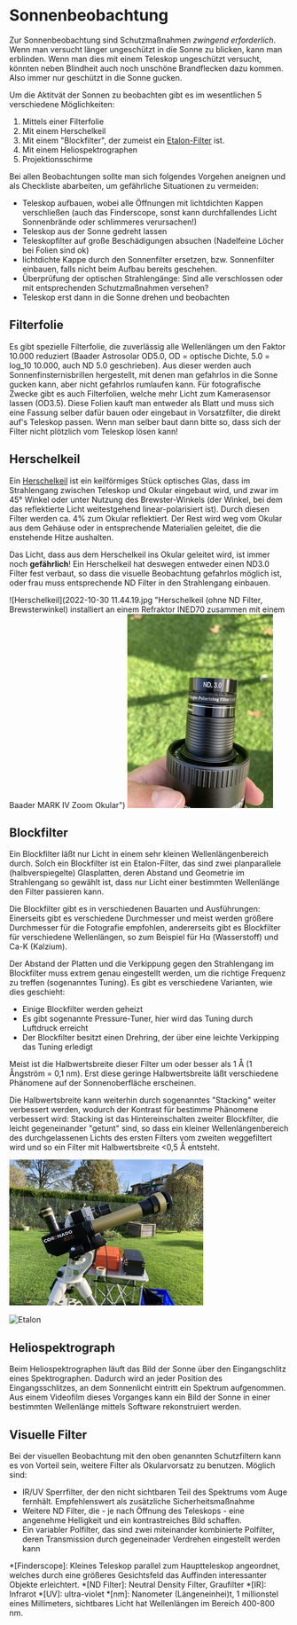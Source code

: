 # Sonnenbeobachtung

Zur Sonnenbeobachtung sind Schutzmaßnahmen **zwingend* *erforderlich**. Wenn man versucht länger ungeschützt in die Sonne zu blicken, kann man erblinden. Wenn man dies mit einem Teleskop ungeschützt versucht, könnten neben Blindheit auch noch unschöne Brandflecken dazu kommen. Also immer nur geschützt in die Sonne gucken. 

Um die Aktitvät der Sonnen zu beobachten gibt es im wesentlichen 5 verschiedene Möglichkeiten:

1. Mittels einer Filterfolie
2. Mit einem Herschelkeil
3. Mit einem "Blockfilter", der zumeist ein [Etalon-Filter](https://de.wikipedia.org/wiki/Fabry-P%C3%A9rot-Interferometer) ist. 
4. Mit einem Heliospektrographen
5. Projektionsschirme

Bei allen Beobachtungen sollte man sich folgendes Vorgehen aneignen und als Checkliste abarbeiten, um gefährliche Situationen zu vermeiden:

* Teleskop aufbauen, wobei alle Öffnungen mit lichtdichten Kappen verschließen (auch das Finderscope, sonst kann durchfallendes Licht Sonnenbrände oder schlimmeres verursachen!)
* Teleskop aus der Sonne gedreht lassen
* Teleskopfilter auf große Beschädigungen absuchen (Nadelfeine Löcher bei Folien sind ok) 
* lichtdichte Kappe durch den Sonnenfilter ersetzen, bzw. Sonnenfilter einbauen, falls nicht beim Aufbau bereits geschehen.
* Überprüfung der optischen Strahlengänge: Sind alle verschlossen oder mit entsprechenden Schutzmaßnahmen versehen?
* Teleskop erst dann in die Sonne drehen und beobachten

## Filterfolie

Es gibt spezielle Filterfolie, die zuverlässig alle Wellenlängen um den Faktor 10.000 reduziert (Baader Astrosolar OD5.0, OD = optische Dichte, 5.0 = log_10 10.000, auch ND 5.0 geschrieben). Aus dieser werden auch Sonnenfinsternisbrillen hergestellt, mit denen man gefahrlos in die Sonne gucken kann, aber nicht gefahrlos rumlaufen kann. Für fotografische Zwecke gibt es auch Filterfolien, welche mehr Licht zum Kamerasensor lassen (OD3.5). Diese Folien kauft man entweder als Blatt und muss sich eine Fassung selber dafür bauen oder eingebaut in Vorsatzfilter, die direkt auf's Teleskop passen. Wenn man selber baut dann bitte so, dass sich der Filter nicht plötzlich vom Teleskop lösen kann!


## Herschelkeil

Ein [Herschelkeil](https://de.wikipedia.org/wiki/Herschelkeil) ist ein keilförmiges Stück optisches Glas, dass im Strahlengang zwischen Teleskop und Okular eingebaut wird, und zwar im 45° Winkel oder unter Nutzung des Brewster-Winkels (der Winkel, bei dem das reflektierte Licht weitestgehend linear-polarisiert ist). Durch diesen Filter werden ca. 4% zum Okular reflektiert. Der Rest wird weg vom Okular aus dem Gehäuse oder in entsprechende Materialien geleitet, die die enstehende Hitze aushalten.

Das Licht, dass aus dem Herschelkeil ins Okular geleitet wird, ist immer noch **gefährlich**! Ein Herschelkeil hat deswegen entweder einen ND3.0 Filter fest verbaut, so dass die visuelle Beobachtung gefahrlos möglich ist, oder frau muss entsprechende ND Filter in den Strahlengang einbauen.

![Herschelkeil](2022-10-30 11.44.19.jpg "Herschelkeil (ohne ND Filter, Brewsterwinkel) installiert an einem Refraktor INED70 zusammen mit einem Baader MARK IV Zoom Okular") ![Filterstack](2022-10-30%2011.45.15.jpg "Das Okular mit Filterstack: Auf dem Okular ein IR-cut Filter (hält IR vom Auge ab), ein Linear-Polfilter und ein ND3.0 Filter (objektivseitig!), der das reflektierte Licht des Herschelkeils zur visuellen Beobachtung weiter reduziert.")

## Blockfilter

Ein Blockfilter läßt nur Licht in einem sehr kleinen Wellenlängenbereich durch. Solch ein Blockfilter ist ein Etalon-Filter, das sind zwei planparallele (halbverspiegelte) Glasplatten, deren Abstand und Geometrie im Strahlengang so gewählt ist, dass nur Licht einer bestimmten Wellenlänge den Filter passieren kann. 

Die Blockfilter gibt es in verschiedenen Bauarten und Ausführungen: Einerseits gibt es verschiedene Durchmesser und meist werden größere Durchmesser für die Fotografie empfohlen, andererseits gibt es Blockfilter für verschiedene Wellenlängen, so zum Beispiel für Hα (Wasserstoff) und Ca-K (Kalzium). 

Der Abstand der Platten und die Verkippung gegen den Strahlengang im Blockfilter muss extrem genau eingestellt werden, um die richtige Frequenz zu treffen (sogenanntes Tuning). Es gibt es verschiedene Varianten, wie dies geschieht: 

* Einige Blockfilter werden geheizt
* Es gibt sogenannte Pressure-Tuner, hier wird das Tuning durch Luftdruck erreicht
* Der Blockfilter besitzt einen Drehring, der über eine leichte Verkipping das Tuning erledigt

Meist ist die Halbwertsbreite dieser Filter um oder besser als 1 Å (1 Ångström = 0,1 nm). Erst diese geringe Halbwertsbreite läßt verschiedene Phänomene auf der Sonnenoberfläche erscheinen. 

Die Halbwertsbreite kann weiterhin durch sogenanntes "Stacking" weiter verbessert werden, wodurch der Kontrast für bestimme Phänomene verbessert wird: Stacking ist das Hintereinschalten zweiter Blockfilter, die leicht gegeneinander "getunt" sind, so dass ein kleiner Wellenlängenbereich des durchgelassenen Lichts des ersten Filters vom zweiten weggefiltert wird und so ein Filter mit Halbwertsbreite &lt;0,5 Å entsteht. 

![PST](2022-10-30%2011.44.39.jpg "Das Coronada PST mit aufgesetztem 'gestacktem' zweiten Etalong Filter")

![Etalon](xxx.jpg "Blick durch ein Etalon für Hα")

## Heliospektrograph

Beim Heliospektrographen läuft das Bild der Sonne über den Eingangschlitz eines Spektrographen. Dadurch wird an jeder Position des Eingangsschlitzes, an dem Sonnenlicht eintritt ein Spektrum aufgenommen. Aus einem Videofilm dieses Vorganges kann ein Bild der Sonne in einer bestimmten Wellenlänge mittels Software rekonstruiert werden. 

## Visuelle Filter
Bei der visuellen Beobachtung mit den oben genannten Schutzfiltern kann es von Vorteil sein, weitere Filter als Okularvorsatz zu benutzen. Möglich sind: 

* IR/UV Sperrfilter, der den nicht sichtbaren Teil des Spektrums vom Auge fernhält. Empfehlenswert als zusätzliche Sicherheitsmaßnahme
* Weitere ND Filter, die - je nach Öffnung des Teleskops - eine angenehme Helligkeit und ein kontrastreiches Bild schaffen.
* Ein variabler Polfilter, das sind zwei miteinander kombinierte Polfilter, deren Transmission durch gegeneinader Verdrehen eingestellt werden kann


*[Finderscope]: Kleines Teleskop parallel zum Hauptteleskop angeordnet, welches durch eine größeres Gesichtsfeld das Auffinden interessanter Objekte erleichtert.
*[ND Filter]: Neutral Density Filter, Graufilter
*[IR]: Infrarot
*[UV]: ultra-violet
*[nm]: Nanometer (Längeneinhei)t, 1 millionstel eines Millimeters, sichtbares Licht hat Wellenlängen im Bereich 400-800 nm. 
